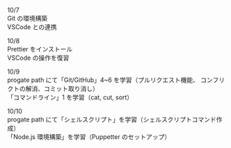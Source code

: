10/7<br>
Git の環境構築<br>
VSCode との連携<br>

10/8<br>
Prettier をインストール<br>
VSCode の操作を復習<br>

10/9<br>
progate path にて「Git/GitHub」4~6 を学習（プルリクエスト機能、 コンフリクトの解消、コミット取り消し）<br>
「コマンドライン」1 を学習（cat, cut, sort）<br>

10/10<br>
progate path にて「シェルスクリプト」を学習（シェルスクリプトコマンド作成）<br>
「Node.js 環境構築」を学習（Puppetter のセットアップ）<br>
